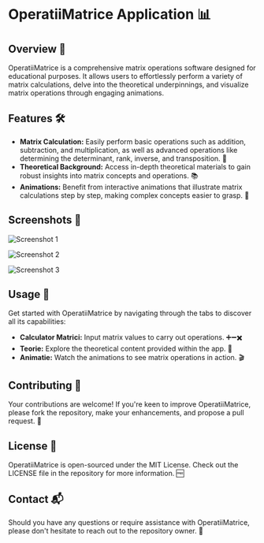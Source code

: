 # OperatiiMatrice Application 📊

## Overview 🌟
OperatiiMatrice is a comprehensive matrix operations software designed for educational purposes. It allows users to effortlessly perform a variety of matrix calculations, delve into the theoretical underpinnings, and visualize matrix operations through engaging animations.

## Features 🛠️
- **Matrix Calculation:** Easily perform basic operations such as addition, subtraction, and multiplication, as well as advanced operations like determining the determinant, rank, inverse, and transposition. 🔢
- **Theoretical Background:** Access in-depth theoretical materials to gain robust insights into matrix concepts and operations. 📚
- **Animations:** Benefit from interactive animations that illustrate matrix calculations step by step, making complex concepts easier to grasp. 🎨

## Screenshots 📸
![Screenshot 1](https://github.com/jonathan2667/Matrix-Operation-Calculator/assets/77002214/8b141aa5-4b24-45ff-be30-bb19dd16194a)

![Screenshot 2](https://github.com/jonathan2667/Matrix-Operation-Calculator/assets/77002214/a30678b0-1d28-44f3-be05-807ab6ed4ee5)

![Screenshot 3](https://github.com/jonathan2667/Matrix-Operation-Calculator/assets/77002214/9b925364-ac6e-4aa3-a350-559b51e14c86)

## Usage 📝
Get started with OperatiiMatrice by navigating through the tabs to discover all its capabilities:
- **Calculator Matrici:** Input matrix values to carry out operations. ➕➖✖️
- **Teorie:** Explore the theoretical content provided within the app. 📘
- **Animatie:** Watch the animations to see matrix operations in action. 🎬

## Contributing 🤝
Your contributions are welcome! If you're keen to improve OperatiiMatrice, please fork the repository, make your enhancements, and propose a pull request. 🔄

## License 📄
OperatiiMatrice is open-sourced under the MIT License. Check out the LICENSE file in the repository for more information. 🆓

## Contact 📬
Should you have any questions or require assistance with OperatiiMatrice, please don't hesitate to reach out to the repository owner. 📧

